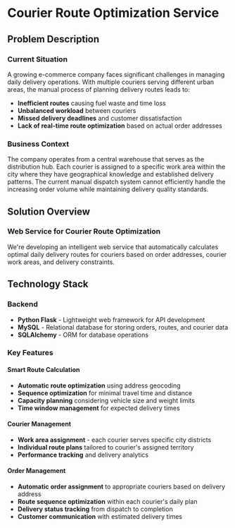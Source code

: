 # Courier Route Optimization Service

## Problem Description

### Current Situation
A growing e-commerce company faces significant challenges in managing daily delivery operations. With multiple couriers serving different urban areas, the manual process of planning delivery routes leads to:

- **Inefficient routes** causing fuel waste and time loss
- **Unbalanced workload** between couriers
- **Missed delivery deadlines** and customer dissatisfaction
- **Lack of real-time route optimization** based on actual order addresses

### Business Context
The company operates from a central warehouse that serves as the distribution hub. Each courier is assigned to a specific work area within the city where they have geographical knowledge and established delivery patterns. The current manual dispatch system cannot efficiently handle the increasing order volume while maintaining delivery quality standards.

## Solution Overview

### Web Service for Courier Route Optimization
We're developing an intelligent web service that automatically calculates optimal daily delivery routes for couriers based on order addresses, courier work areas, and delivery constraints.

##  Technology Stack

### Backend
- **Python Flask** - Lightweight web framework for API development
- **MySQL** - Relational database for storing orders, routes, and courier data
- **SQLAlchemy** - ORM for database operations

### Key Features

#### Smart Route Calculation
- **Automatic route optimization** using address geocoding
- **Sequence optimization** for minimal travel time and distance
- **Capacity planning** considering vehicle size and weight limits
- **Time window management** for expected delivery times

#### Courier Management
- **Work area assignment** - each courier serves specific city districts
- **Individual route plans** tailored to courier's assigned territory
- **Performance tracking** and delivery analytics

#### Order Management
- **Automatic order assignment** to appropriate couriers based on delivery address
- **Route sequence optimization** within each courier's daily plan
- **Delivery status tracking** from dispatch to completion
- **Customer communication** with estimated delivery times
